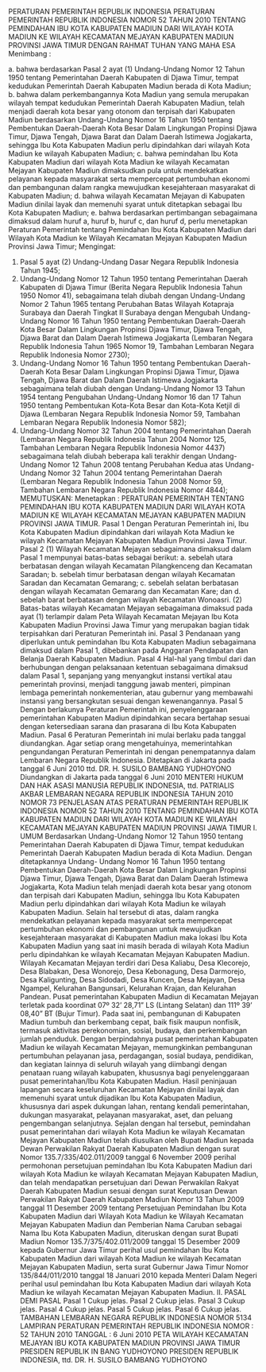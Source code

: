  PERATURAN PEMERINTAH REPUBLIK INDONESIA PERATURAN PEMERINTAH REPUBLIK INDONESIA NOMOR 52 TAHUN 2010 TENTANG PEMINDAHAN IBU KOTA KABUPATEN MADIUN DARI WILAYAH KOTA MADIUN KE WILAYAH KECAMATAN MEJAYAN KABUPATEN MADIUN PROVINSI JAWA TIMUR
DENGAN RAHMAT TUHAN YANG MAHA ESA
Menimbang :

a. bahwa berdasarkan Pasal 2 ayat (1) Undang-Undang Nomor 12 Tahun 1950 tentang Pemerintahan Daerah Kabupaten di Djawa Timur, tempat kedudukan Pemerintah Daerah Kabupaten Madiun berada di Kota Madiun;
b. bahwa dalam perkembangannya Kota Madiun yang semula merupakan wilayah tempat kedudukan Pemerintah Daerah Kabupaten Madiun, telah menjadi daerah kota besar yang otonom dan terpisah dari Kabupaten Madiun berdasarkan Undang-Undang Nomor 16 Tahun 1950 tentang Pembentukan Daerah-Daerah Kota Besar Dalam Lingkungan Propinsi Djawa Timur, Djawa Tengah, Djawa Barat dan Dalam Daerah Istimewa Jogjakarta, sehingga Ibu Kota Kabupaten Madiun perlu dipindahkan dari wilayah Kota Madiun ke wilayah Kabupaten Madiun;
c. bahwa pemindahan Ibu Kota Kabupaten Madiun dari wilayah Kota Madiun ke wilayah Kecamatan Mejayan Kabupaten Madiun dimaksudkan pula untuk mendekatkan pelayanan kepada masyarakat serta mempercepat pertumbuhan ekonomi dan pembangunan dalam rangka mewujudkan kesejahteraan masyarakat di Kabupaten Madiun;
d. bahwa wilayah Kecamatan Mejayan di Kabupaten Madiun dinilai layak dan memenuhi syarat untuk ditetapkan sebagai Ibu Kota Kabupaten Madiun;
e. bahwa berdasarkan pertimbangan sebagaimana dimaksud dalam huruf a, huruf b, huruf c, dan huruf d, perlu menetapkan Peraturan Pemerintah tentang Pemindahan Ibu Kota Kabupaten Madiun dari Wilayah Kota Madiun ke Wilayah Kecamatan Mejayan Kabupaten Madiun Provinsi Jawa Timur;
Mengingat:

1. Pasal 5 ayat (2) Undang-Undang Dasar Negara Republik Indonesia Tahun 1945;
2. Undang-Undang Nomor 12 Tahun 1950 tentang Pemerintahan Daerah Kabupaten di Djawa Timur (Berita Negara Republik Indonesia Tahun 1950 Nomor 41), sebagaimana telah diubah dengan Undang-Undang Nomor 2 Tahun 1965 tentang Perubahan Batas Wilayah Kotapraja Surabaya dan Daerah Tingkat II Surabaya dengan Mengubah Undang-Undang Nomor 16 Tahun 1950 tentang Pembentukan Daerah-Daerah Kota Besar Dalam Lingkungan Propinsi Djawa Timur, Djawa Tengah, Djawa Barat dan Dalam Daerah Istimewa Jogjakarta (Lembaran Negara Republik Indonesia Tahun 1965 Nomor 19, Tambahan Lembaran Negara Republik Indonesia Nomor 2730);
3. Undang-Undang Nomor 16 Tahun 1950 tentang Pembentukan Daerah-Daerah Kota Besar Dalam Lingkungan Propinsi Djawa Timur, Djawa Tengah, Djawa Barat dan Dalam Daerah Istimewa Jogjakarta sebagaimana telah diubah dengan Undang-Undang Nomor 13 Tahun 1954 tentang Pengubahan Undang-Undang Nomor 16 dan 17 Tahun 1950 tentang Pembentukan Kota-Kota Besar dan Kota-Kota Ketjil di Djawa (Lembaran Negara Republik Indonesia Nomor 59, Tambahan Lembaran Negara Republik Indonesia Nomor 582);
4. Undang-Undang Nomor 32 Tahun 2004 tentang Pemerintahan Daerah (Lembaran Negara Republik Indonesia Tahun 2004 Nomor 125, Tambahan Lembaran Negara Republik Indonesia Nomor 4437) sebagaimana telah diubah beberapa kali terakhir dengan Undang-Undang Nomor 12 Tahun 2008 tentang Perubahan Kedua atas Undang-Undang Nomor 32 Tahun 2004 tentang Pemerintahan Daerah (Lembaran Negara Republik Indonesia Tahun 2008 Nomor 59, Tambahan Lembaran Negara Republik Indonesia Nomor 4844);
MEMUTUSKAN:
 Menetapkan : PERATURAN PEMERINTAH TENTANG PEMINDAHAN IBU KOTA KABUPATEN MADIUN DARI WILAYAH KOTA MADIUN KE WILAYAH KECAMATAN MEJAYAN KABUPATEN MADIUN PROVINSI JAWA TIMUR.
Pasal 1
Dengan Peraturan Pemerintah ini, Ibu Kota Kabupaten Madiun dipindahkan dari wilayah Kota Madiun ke wilayah Kecamatan Mejayan Kabupaten Madiun Provinsi Jawa Timur.
Pasal 2
(1) Wilayah Kecamatan Mejayan sebagaimana dimaksud dalam Pasal 1 mempunyai batas-batas sebagai berikut:
a. sebelah utara berbatasan dengan wilayah Kecamatan Pilangkenceng dan Kecamatan Saradan;
b. sebelah timur berbatasan dengan wilayah Kecamatan Saradan dan Kecamatan Gemarang;
c. sebelah selatan berbatasan dengan wilayah Kecamatan Gemarang dan Kecamatan Kare; dan
d. sebelah barat berbatasan dengan wilayah Kecamatan Wonoasri.
(2) Batas-batas wilayah Kecamatan Mejayan sebagaimana dimaksud pada ayat (1) terlampir dalam Peta Wilayah Kecamatan Mejayan Ibu Kota Kabupaten Madiun Provinsi Jawa Timur yang merupakan bagian tidak terpisahkan dari Peraturan Pemerintah ini.
Pasal 3
Pendanaan yang diperlukan untuk pemindahan Ibu Kota Kabupaten Madiun sebagaimana dimaksud dalam Pasal 1, dibebankan pada Anggaran Pendapatan dan Belanja Daerah Kabupaten Madiun.
Pasal 4
Hal-hal yang timbul dari dan berhubungan dengan pelaksanaan ketentuan sebagaimana dimaksud dalam Pasal 1, sepanjang yang menyangkut instansi vertikal atau pemerintah provinsi, menjadi tanggung jawab menteri, pimpinan lembaga pemerintah nonkementerian, atau gubernur yang membawahi instansi yang bersangkutan sesuai dengan kewenangannya.
Pasal 5
Dengan berlakunya Peraturan Pemerintah ini, penyelenggaraan pemerintahan Kabupaten Madiun dipindahkan secara bertahap sesuai dengan ketersediaan sarana dan prasarana di Ibu Kota Kabupaten Madiun.
Pasal 6
Peraturan Pemerintah ini mulai berlaku pada tanggal diundangkan.
Agar setiap orang mengetahuinya, memerintahkan pengundangan Peraturan Pemerintah ini dengan penempatannya dalam Lembaran Negara Republik Indonesia. Ditetapkan di Jakarta pada tanggal 6 Juni 2010 ttd. DR. H. SUSILO BAMBANG YUDHOYONO Diundangkan di Jakarta pada tanggal 6 Juni 2010 MENTERI HUKUM DAN HAK ASASI MANUSIA REPUBLIK INDONESIA, ttd. PATRIALIS AKBAR LEMBARAN NEGARA REPUBLIK INDONESIA TAHUN 2010 NOMOR 73 PENJELASAN ATAS PERATURAN PEMERINTAH REPUBLIK INDONESIA NOMOR 52 TAHUN 2010 TENTANG PEMINDAHAN IBU KOTA KABUPATEN MADIUN DARI WILAYAH KOTA MADIUN KE WILAYAH KECAMATAN MEJAYAN KABUPATEN MADIUN PROVINSI JAWA TIMUR I. UMUM Berdasarkan Undang-Undang Nomor 12 Tahun 1950 tentang Pemerintahan Daerah Kabupaten di Djawa Timur, tempat kedudukan Pemerintah Daerah Kabupaten Madiun berada di Kota Madiun. Dengan ditetapkannya Undang- Undang Nomor 16 Tahun 1950 tentang Pembentukan Daerah-Daerah Kota Besar Dalam Lingkungan Propinsi Djawa Timur, Djawa Tengah, Djawa Barat dan Dalam Daerah Istimewa Jogjakarta, Kota Madiun telah menjadi daerah kota besar yang otonom dan terpisah dari Kabupaten Madiun, sehingga Ibu Kota Kabupaten Madiun perlu dipindahkan dari wilayah Kota Madiun ke wilayah Kabupaten Madiun. Selain hal tersebut di atas, dalam rangka mendekatkan pelayanan kepada masyarakat serta mempercepat pertumbuhan ekonomi dan pembangunan untuk mewujudkan kesejahteraan masyarakat di Kabupaten Madiun maka lokasi Ibu Kota Kabupaten Madiun yang saat ini masih berada di wilayah Kota Madiun perlu dipindahkan ke wilayah Kecamatan Mejayan Kabupaten Madiun. Wilayah Kecamatan Mejayan terdiri dari Desa Kaliabu, Desa Klecorejo, Desa Blabakan, Desa Wonorejo, Desa Kebonagung, Desa Darmorejo, Desa Kaligunting, Desa Sidodadi, Desa Kuncen, Desa Mejayan, Desa Ngampel, Kelurahan Bangunsari, Kelurahan Krajan, dan Kelurahan Pandean. Pusat pemerintahan Kabupaten Madiun di Kecamatan Mejayan terletak pada koordinat 07º 32’ 28,71” LS (Lintang Selatan) dan 111º 39’ 08,40” BT (Bujur Timur). Pada saat ini, pembangunan di Kabupaten Madiun tumbuh dan berkembang cepat, baik fisik maupun nonfisik, termasuk aktivitas perekonomian, sosial, budaya, dan perkembangan jumlah penduduk. Dengan berpindahnya pusat pemerintahan Kabupaten Madiun ke wilayah Kecamatan Mejayan, memungkinkan pembangunan pertumbuhan pelayanan jasa, perdagangan, sosial budaya, pendidikan, dan kegiatan lainnya di seluruh wilayah yang diimbangi dengan penataan ruang wilayah kabupaten, khususnya bagi penyelenggaraan pusat pemerintahan/Ibu Kota Kabupaten Madiun. Hasil peninjauan lapangan secara keseluruhan Kecamatan Mejayan dinilai layak dan memenuhi syarat untuk dijadikan Ibu Kota Kabupaten Madiun, khususnya dari aspek dukungan lahan, rentang kendali pemerintahan, dukungan masyarakat, pelayanan masyarakat, aset, dan peluang pengembangan selanjutnya. Sejalan dengan hal tersebut, pemindahan pusat pemerintahan dari wilayah Kota Madiun ke wilayah Kecamatan Mejayan Kabupaten Madiun telah diusulkan oleh Bupati Madiun kepada Dewan Perwakilan Rakyat Daerah Kabupaten Madiun dengan surat Nomor 135.7/335/402.011/2009 tanggal 6 November 2009 perihal permohonan persetujuan pemindahan Ibu Kota Kabupaten Madiun dari wilayah Kota Madiun ke wilayah Kecamatan Mejayan Kabupaten Madiun, dan telah mendapatkan persetujuan dari Dewan Perwakilan Rakyat Daerah Kabupaten Madiun sesuai dengan surat Keputusan Dewan Perwakilan Rakyat Daerah Kabupaten Madiun Nomor 13 Tahun 2009 tanggal 11 Desember 2009 tentang Persetujuan Pemindahan Ibu Kota Kabupaten Madiun dari Wilayah Kota Madiun ke Wilayah Kecamatan Mejayan Kabupaten Madiun dan Pemberian Nama Caruban sebagai Nama Ibu Kota Kabupaten Madiun, diteruskan dengan surat Bupati Madiun Nomor 135.7/375/402.011/2009 tanggal 15 Desember 2009 kepada Gubernur Jawa Timur perihal usul pemindahan Ibu Kota Kabupaten Madiun dari wilayah Kota Madiun ke wilayah Kecamatan Mejayan Kabupaten Madiun, serta surat Gubernur Jawa Timur Nomor 135/844/011/2010 tanggal 18 Januari 2010 kepada Menteri Dalam Negeri perihal usul pemindahan Ibu Kota Kabupaten Madiun dari wilayah Kota Madiun ke wilayah Kecamatan Mejayan Kabupaten Madiun. II. PASAL DEMI PASAL
Pasal 1
Cukup jelas.
Pasal 2
Cukup jelas.
Pasal 3
Cukup jelas.
Pasal 4
Cukup jelas.
Pasal 5
Cukup jelas.
Pasal 6
Cukup jelas. TAMBAHAN LEMBARAN NEGARA REPUBLIK INDONESIA NOMOR 5134 LAMPIRAN PERATURAN PEMERINTAH REPUBLIK INDONESIA NOMOR : 52 TAHUN 2010 TANGGAL : 6 Juni 2010 PETA WILAYAH KECAMATAN MEJAYAN IBU KOTA KABUPATEN MADIUN PROVINSI JAWA TIMUR PRESIDEN REPUBLIK IN BANG YUDHOYONO PRESIDEN REPUBLIK INDONESIA, ttd. DR. H. SUSILO BAMBANG YUDHOYONO
